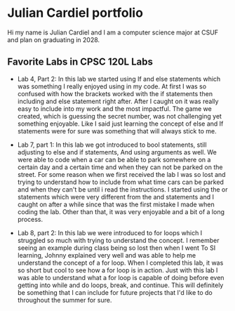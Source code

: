 # Julian Cardiel portfolio 

Hi my name is Julian Cardiel and I am a computer science major at CSUF and plan on graduating in 2028.

## Favorite Labs in CPSC 120L Labs

* Lab 4, Part 2:
  In this lab we started using If and else statements which was something I really enjoyed using in my code. At first I was so confused with how the brackets worked with the if statements then including and else statement right after. After I caught on it was really easy to include into my work and the most impactful. The game we created, which is guessing the secret number, was not challenging yet something enjoyable. Like I said just learning the concept of else and If statements were for sure was something that will always stick to me.

* Lab 7, part 1:
  In this lab we got introduced to bool statements, still adjusting to else and if statements,
And using arguments as well. We were able to code when a car can be able to park somewhere on a certain day and a certain time and when they can not be parked on the street. For some reason when we first received the lab I was so lost and trying to understand how to include from what time cars can be parked and when they can't be until i read the instructions. I started using the or statements which were very different from the and statements and I caught on after a while since that was the first mistake I made when coding the lab. Other than that, it was very enjoyable and a bit of a long process.

* Lab 8, part 2:
  In this lab we were introduced to for loops which I struggled so much with trying to understand the concept. I remember seeing an example during class being so lost then when I went To SI learning, Johnny explained very well and was able to help me understand the concept of a  for loop. When I completed this lab, it was so short but cool to see how a for loop is in action. Just with this lab I was able to understand what a for loop is capable of doing before even getting into while and do loops, break, and continue. This will definitely be something that I can include for future projects that I'd like to do throughout the summer for sure.
